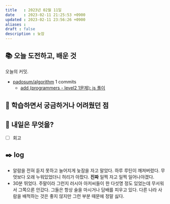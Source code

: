 ```yaml
---
title   : 2023년 02월 11일 
date    : 2023-02-11 21:25:53 +0900
updated : 2023-02-11 23:56:26 +0900
aliases : 
draft : false
description : 늦잠
---
```

## 📚 오늘 도전하고, 배운 것

<!-- commit -->
오늘의 커밋.
- [padosum/algorithm](https://github.com/padosum/algorithm) 1 commits
  - [add (programmers - level2 1문제): js 풀이](https://github.com/padosum/algorithm/commit/c30fcf5ff900767127a6c1a5e7ae29cb35018b07)
<!-- commitstop -->

## 🤔 학습하면서 궁금하거나 어려웠던 점

## 🌅 내일은 무엇을?
- [ ] 회고

## ✒️ log
- 알람을 전혀 듣지 못하고 늘어지게 늦잠을 자고 말았다. 하루 루틴이 깨져버렸다. 무엇보다 오래 누워있었더니 허리가 아팠다. **진짜** 일찍 자고 일찍 일어나야겠다.
- 30분 뛰었다. 주말이라 그런지 러시아 아저씨들이 한 다섯명 정도 있었는데 무서워서 그쪽으론 안갔다. 그들은 항상 술을 마시거나 담배를 피우고 있다. 다른 나라 사람을 배척하는 것은 좋지 않지만 그런 부분 때문에 정말 싫다.
